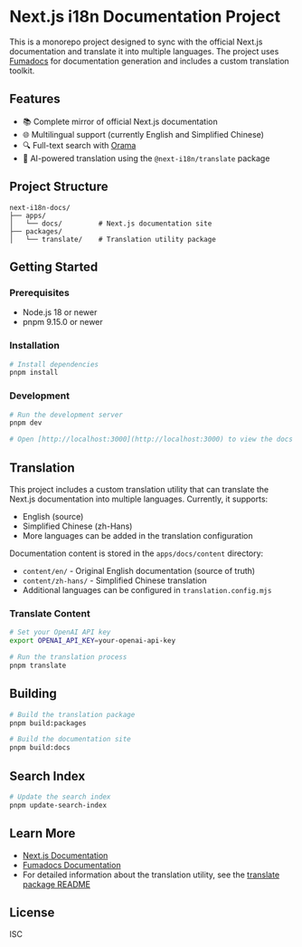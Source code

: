 # Next.js i18n Documentation Project

This is a monorepo project designed to sync with the official Next.js documentation and translate it into multiple languages. The project uses [Fumadocs](https://fumadocs.vercel.app) for documentation generation and includes a custom translation toolkit.

## Features

- 📚 Complete mirror of official Next.js documentation
- 🌐 Multilingual support (currently English and Simplified Chinese)
- 🔍 Full-text search with [Orama](https://oramasearch.com)
- 🤖 AI-powered translation using the `@next-i18n/translate` package

## Project Structure

```
next-i18n-docs/
├── apps/
│   └── docs/         # Next.js documentation site
├── packages/
│   └── translate/    # Translation utility package
```

## Getting Started

### Prerequisites

- Node.js 18 or newer
- pnpm 9.15.0 or newer

### Installation

```bash
# Install dependencies
pnpm install
```

### Development

```bash
# Run the development server
pnpm dev

# Open [http://localhost:3000](http://localhost:3000) to view the docs
```

## Translation

This project includes a custom translation utility that can translate the Next.js documentation into multiple languages. Currently, it supports:

- English (source)
- Simplified Chinese (zh-Hans)
- More languages can be added in the translation configuration

Documentation content is stored in the `apps/docs/content` directory:

- `content/en/` - Original English documentation (source of truth)
- `content/zh-hans/` - Simplified Chinese translation
- Additional languages can be configured in `translation.config.mjs`

### Translate Content

```bash
# Set your OpenAI API key
export OPENAI_API_KEY=your-openai-api-key

# Run the translation process
pnpm translate
```

## Building

```bash
# Build the translation package
pnpm build:packages

# Build the documentation site
pnpm build:docs
```

## Search Index

```bash
# Update the search index
pnpm update-search-index
```

## Learn More

- [Next.js Documentation](https://nextjs.org/docs)
- [Fumadocs Documentation](https://fumadocs.vercel.app)
- For detailed information about the translation utility, see the [translate package README](./packages/translate/README.md)

## License

ISC
